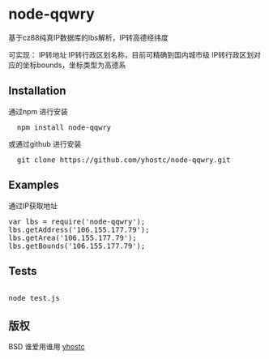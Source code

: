 node-qqwry
==========

基于cz88纯真IP数据库的lbs解析，IP转高德经纬度

可实现：
  IP转地址
  IP转行政区划名称，目前可精确到国内城市级
  IP转行政区划对应的坐标bounds，坐标类型为高德系


## Installation
通过npm 进行安装
<pre>
  npm install node-qqwry
</pre>
或通过github 进行安装
<pre>
  git clone https://github.com/yhostc/node-qqwry.git
</pre>
## Examples 

通过IP获取地址
<pre>
var lbs = require('node-qqwry');
lbs.getAddress('106.155.177.79');
lbs.getArea('106.155.177.79');
lbs.getBounds('106.155.177.79');
</pre>
## Tests
<pre> 
node test.js
</pre>
## 版权

BSD 谁爱用谁用    [ yhostc ]( http://yhostc.com )
